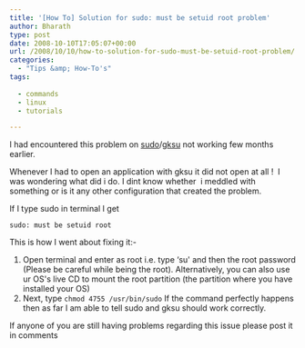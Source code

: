 ```yaml
---
title: '[How To] Solution for sudo: must be setuid root problem'
author: Bharath
type: post
date: 2008-10-10T17:05:07+00:00
url: /2008/10/10/how-to-solution-for-sudo-must-be-setuid-root-problem/
categories:
  - "Tips &amp; How-To's"
tags:
  
  - commands
  - linux
  - tutorials

---
```

I had encountered this problem on [sudo][1]/[gksu][2] not working few months earlier.

Whenever I had to open an application with gksu it did not open at all !  I was wondering what did i do. I dint know whether  i meddled with something or is it any other configuration that created the problem.

If I type sudo in terminal I get 

```
sudo: must be setuid root
```

This is how I went about fixing it:-

  1. Open terminal and enter as root i.e. type &#8216;su' and then the root password (Please be careful while being the root). Alternatively, you can also use ur OS's live CD to mount the root partition (the partition where you have installed your OS)
  2. Next, type `chmod 4755 /usr/bin/sudo` If the command perfectly happens then as far I am able to tell sudo and gksu should work correctly.

If anyone of you are still having problems regarding this issue please post it in comments

 [1]: https://www.tech-faq.com/sudo.shtml
 [2]: https://linux.about.com/cs/linux101/g/gksu.htm
